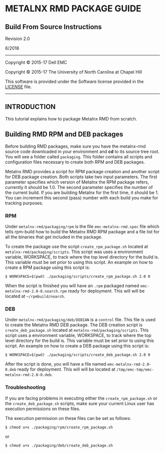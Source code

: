 # METALNX RMD PACKAGE GUIDE

## Build From Source Instructions

Revision 2.0

6/2018
 
----------------------------------

Copyright © 2015-17 Dell EMC

Copyright © 2015-17 The University of North Carolina at Chapel Hill

This software is provided under the Software license provided in the [LICENSE](https://github.com/irods-contrib/metalnx-rmd/blob/master/LICENSE.md) file.

-------------------------------

## INTRODUCTION

This tutorial explains how to package Metalnx RMD from scratch.

## Building RMD RPM and DEB packages

Before building RMD packages, make sure you have the metalnx-rmd source code downloaded in your environment and **cd** to its source tree root. You will see a folder called `packaging`. This folder contains all scripts and configuration files necessary to create both RPM and DEB packages.

Metalnx RMD provides a script for RPM package creation and another script for DEB package creation. Both scripts take two input parameters. The first parameter specifies which version of Metalnx the RPM package refers, currently it should be 1.0. The second parameter specifies the number of the current build. If you are building Metalnx for the first time, it should be 1.  You can increment this second (pass) number with each build you make for tracking purposes.

### RPM

Under `metalnx-rmd/packaging/rpm` is the file `emc-metalnx-rmd.spec` file which tells rpm-build how to build the Metalnx RMD RPM package and a file list for all the binaries that get included in the package.

To create the package use the script `create_rpm_package.sh` located at `metalnx-rmd/packaging/scripts`. This script was uses a environment variable, WORKSPACE, to track where the top level directory for the build is.  This variable must be set prior to using this script.  An example on how to create a RPM package using this script is:

    $ WORKSPACE=$(pwd) ./packaging/scripts/create_rpm_package.sh 2.0 0

When the script is finished you will have an `.rpm` packaged named `emc-metalnx-rmd-2.0-0.noarch.rpm`  ready for deployment.  This will will be located at `~/rpmbuild/noarch`.

### DEB

Under `metalnx-rmd/packaging/deb/DEBIAN` is a `control` file. This file is used to create the Metalnx RMD DEB package. The DEB creation script is `create_deb_package.sh` located at `metalnx-rmd/packaging/scripts`. This script uses a environment variable, WORKSPACE, to track where the top level directory for the build is.  This variable must be set prior to using this script.  An example on how to create a DEB package using this script is:

    $ WORKSPACE=$(pwd) ./packaging/scripts/create_deb_package.sh 2.0 0

After the script is done, you will have a file named `emc-metalnx-rmd-2.0-0.deb`  ready for deployment.  This will will be located at `/tmp/emc-tmp/emc-metalnx-rmd-2.0-0.deb`.

### Troubleshooting

If you are facing problems in executing either the `create_rpm_package.sh` or the `create_deb_package.sh` scripts, make sure your current Linux user has execution permissions on these files.

The execution permission on these files can be set as follows:

    $ chmod u+x ./packaging/rpm/create_rpm_package.sh

or

    $ chmod u+x ./packaging/deb/create_deb_package.sh

